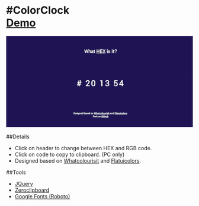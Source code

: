 #ColorClock  
**[Demo](https://colorclock.herokuapp.com/)**
==========
![ColorClock](ColorClock.png)  

##Details
- Click on header to change between HEX and RGB code.  
- Click on code to copy to clipboard. (PC only)  
- Designed based on [Whatcolourisit](http://whatcolourisit.scn9a.org) and [Flatuicolors](http://flatuicolors.com). 

##Tools
- [JQuery](http://jquery.com/)
- [Zeroclipboard](https://github.com/zeroclipboard/zeroclipboard/)
- [Google Fonts (Roboto)](http://www.google.com/fonts/specimen/Roboto/)
